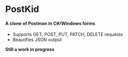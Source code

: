 # PostKid
#### A clone of Postman in C#/Windows forms

- Supports GET, POST, PUT, PATCH, DELETE requests
- Beautifies JSON output

**Still a work in progress**
